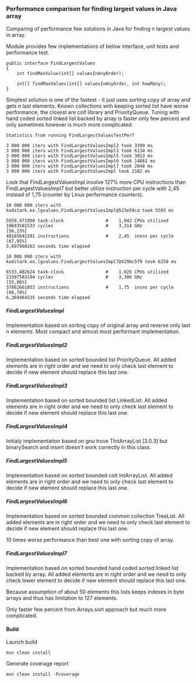 ### Performance comparison for finding largest values in Java array

Comparing of performance few solutions in Java for finding n largest values in array.

Module provides few implementations of below interface, unit tests and performance test.

```
public interface FindLargestValues
{
    int findMaxValue(int[] valuesInAnyOrder);

    int[] findMaxValues(int[] valuesInAnyOrder, int howMany);
}
```

Simplest solution is one of the fastest - it just uses sorting copy of array and gets n last elements. Known collections with keeping sorted list have worse performance, the closest are colt library and PriorityQueue. Tuning with hand coded sorted linked list backed by array is faster only few percent and only sometimes however is much more complicated. 

```
Statistics from running FindLargestValuesTestPerf
 
3 000 000 iters with FindLargestValuesImpl2 took 3399 ms
3 000 000 iters with FindLargestValuesImpl3 took 6134 ms
3 000 000 iters with FindLargestValuesImpl5 took 3013 ms
3 000 000 iters with FindLargestValuesImpl6 took 14861 ms
3 000 000 iters with FindLargestValuesImpl7 took 2048 ms
3 000 000 iters with FindLargestValuesImpl took 2182 ms
```

Look that FindLargestValuesImpl involve 127% more CPU instructions than FindLargestValuesImpl7 but better utilize instruction per cycle with 2,45 instead of 1,75 (counter by Linux performance counters).

```
10 000 000 iters with kodstark.ex.lgvalues.FindLargestValuesImpl@523e59ca took 5593 ms

5939,471950 task-clock                #    1,042 CPUs utilized
19683501533 cycles                    #    3,314 GHz                     [56,23%]
48165642281 instructions              #    2,45  insns per cycle         [67,05%]
5,697960263 seconds time elapsed

10 000 000 iters with kodstark.ex.lgvalues.FindLargestValuesImpl7@429bc5f9 took 6250 ms

6533,482624 task-clock                #    1,026 CPUs utilized
21597583194 cycles                    #    3,306 GHz                     [55,86%]
37862661853 instructions              #    1,75  insns per cycle         [66,78%]
6,369464535 seconds time elapsed
```

##### FindLargestValuesImpl

Implementation based on sorting copy of original array and reverse only last n elements. Most compact and almost most performant implementation.

##### FindLargestValuesImpl2

Implementation based on sorted bounded list PriorityQueue. All added elements are in right order and we need to only check last element to decide if new element should replace this last one.

##### FindLargestValuesImpl3

Implementation based on sorted bounded list LinkedList. All added elements are in right order and we need to only check last element to decide if new element should replace this last one.

##### FindLargestValuesImpl4

Initialy implementation based on gnu trove TIntArrayList [3.0.3] but binarySearch and insert doesn't work correctly in this class.

##### FindLargestValuesImpl5

Implementation based on sorted bounded colt IntArrayList. All added elements are in right order and we need to only check last element to decide if new element should replace this last one.

##### FindLargestValuesImpl6

Implementation based on sorted bounded common collection TreeList. All added elements are in right order and we need to only check last element to decide if new element should replace this last one.

10 times worse performance than best one with sorting copy of array.

##### FindLargestValuesImpl7

Implementation based on sorted bounded hand coded sorted linked list backed by array. All added elements are in right order and we need to only check lower element to decide if new element should replace this last one.

Because assumption of about 50 elements this lists keeps indexes in byte arrays and thus has limitation to 127 elements.

Only faster few percent from Arrays.sort approach but much more complicated.

#### Build

Launch build

```mvn clean install```

Generate coverage report

```mvn clean install -Pcoverage```
 

